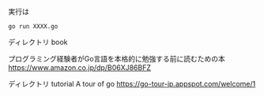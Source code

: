 実行は
```
go run XXXX.go
```



ディレクトリ
book

プログラミング経験者がGo言語を本格的に勉強する前に読むための本
https://www.amazon.co.jp/dp/B06XJ86BFZ


ディレクトリ
tutorial
A tour of go
https://go-tour-jp.appspot.com/welcome/1